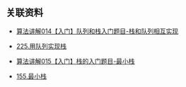 ## 关联资料

- [算法讲解014【入门】队列和栈入门题目-栈和队列相互实现](https://www.bilibili.com/video/BV1E14y1B7j4/)
- [225.用队列实现栈](https://leetcode.cn/problems/implement-stack-using-queues/)

- [算法讲解015【入门】栈的入门题目-最小栈](https://www.bilibili.com/video/BV15X4y177cM/)
- [155.最小栈](https://leetcode.cn/problems/min-stack/)